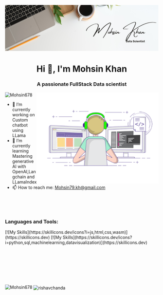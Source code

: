 <img src = "/minimalist.png" alt="banner"/>

<h1 align="center">Hi 👋, I'm Mohsin Khan</h1>
<h3 align="center">A passionate FullStack Data scientist</h3>
<img align = "right" alt="coding" width="400" src= "gig1.gif" />



<p align="left"> <img src="https://komarev.com/ghpvc/?username=Mohsin678&label=Profile%20views&color=0e75b6&style=flat" alt="Mohsin678" /> </p>

- 🔭 I’m currently working on Custom chatbot using LLama
- 🌱 I’m currently learning Mastering generative AI with OpenAI,Langchain and LLamaIndex
- 📫 How to reach me: Mohsin79.kh@gmail.com

  
  

<br><br><br>

<h3 align="left">Languages and Tools:</h3>
[![My Skills](https://skillicons.dev/icons?i=js,html,css,wasm)](https://skillicons.dev)
[![My Skills](https://skillicons.dev/icons?i=python,sql,machinelearning,datavisualization)](https://skillicons.dev)


<br><br><br><br><br><br>
<p><img align="left" src="https://github-readme-stats.vercel.app/api/top-langs?username=Mohsin678&show_icons=true&locale=en&layout=compact&theme=tokyonight" alt="Mohsin678" /></p>

<p>&nbsp;<img align="center" src="https://github-readme-stats.vercel.app/api?username=Mohsin678&show_icons=true&locale=en&theme=tokyonight" alt="rishavchanda" /></p>
